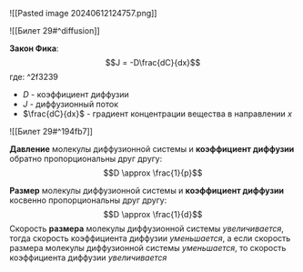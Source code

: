 ![[Pasted image 20240612124757.png]]

![[Билет 29#^diffusion]]

**Закон Фика**: $$J = -D\frac{dC}{dx}$$
где:   ^2f3239
- $D$ - коэффициент диффузии 
- $J$ - диффузионный поток
- $\frac{dC}{dx}$ - градиент концентрации вещества в направлении $x$

![[Билет 29#^194fb7]]

**Давление** молекулы диффузионной системы и **коэффициент диффузии** обратно пропорциональны друг другу: $$D \approx \frac{1}{p}$$

**Размер** молекулы диффузионной системы и **коэффициент диффузии** косвенно пропорциональны друг другу: $$D \approx \frac{1}{d}$$
Скорость **размера** молекулы диффузионной системы *увеличивается*, тогда скорость коэффициента диффузии *уменьшается*, а если скорость размера молекулы диффузионной системы *уменьшается*, то скорость коэффициента диффузии *увеличивается*
